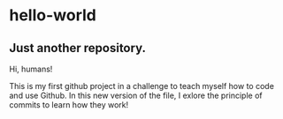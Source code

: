 # hello-world
## Just another repository.

Hi, humans!

This is my first github project in a challenge to teach myself how to code and use Github.
In this new version of the file, I exlore the principle of commits to learn how they work!
